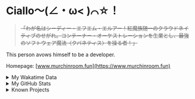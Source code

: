 # Ciallo～(∠・ω< )⌒☆！

> ~~「わが名はシーディー・エフエム・エルアー！紅魔族随一のクラウドネイティブのせがれ。コンテーナー・オーケストレーションを生業とし、最強のソフトウェア魔法〈クバネティス〉を操る者！」~~

This person avows himself to be a developer.

Homepage: [www.murchinroom.fun](https://www.murchinroom.fun)

<details>

<summary>My Wakatime Data</summary>

<!--START_SECTION:waka-->
![Lines of code](https://img.shields.io/badge/From%20Hello%20World%20I%27ve%20Written-9.6%20million%20lines%20of%20code-blue)

**🐱 My GitHub Data** 

> 📦 794.2 kB Used in GitHub's Storage 
 > 
> 🏆 1,186 Contributions in the Year 2024
 > 
> 🚫 Not Opted to Hire
 > 
> 📜 94 Public Repositories 
 > 
> 🔑 31 Private Repositories 
 > 
**I'm an Early 🐤** 

```text
🌞 Morning                2213 commits        ██████░░░░░░░░░░░░░░░░░░░   23.71 % 
🌆 Daytime                4129 commits        ███████████░░░░░░░░░░░░░░   44.24 % 
🌃 Evening                2916 commits        ████████░░░░░░░░░░░░░░░░░   31.24 % 
🌙 Night                  75 commits          ░░░░░░░░░░░░░░░░░░░░░░░░░   00.80 % 
```
📅 **I'm Most Productive on Tuesday** 

```text
Monday                   1192 commits        ███░░░░░░░░░░░░░░░░░░░░░░   12.77 % 
Tuesday                  1649 commits        ████░░░░░░░░░░░░░░░░░░░░░   17.67 % 
Wednesday                1635 commits        ████░░░░░░░░░░░░░░░░░░░░░   17.52 % 
Thursday                 1333 commits        ████░░░░░░░░░░░░░░░░░░░░░   14.28 % 
Friday                   1389 commits        ████░░░░░░░░░░░░░░░░░░░░░   14.88 % 
Saturday                 1148 commits        ███░░░░░░░░░░░░░░░░░░░░░░   12.30 % 
Sunday                   987 commits         ███░░░░░░░░░░░░░░░░░░░░░░   10.58 % 
```


**I Mostly Code in Go** 

```text
Go                       37 repos            █████████░░░░░░░░░░░░░░░░   34.91 % 
Swift                    6 repos             █░░░░░░░░░░░░░░░░░░░░░░░░   05.66 % 
Vue                      6 repos             █░░░░░░░░░░░░░░░░░░░░░░░░   05.66 % 
Rust                     3 repos             █░░░░░░░░░░░░░░░░░░░░░░░░   02.83 % 
Shell                    2 repos             ░░░░░░░░░░░░░░░░░░░░░░░░░   01.89 % 
```




 Last Updated on 20/10/2024 01:52:46 UTC
<!--END_SECTION:waka-->

</details>

<details>
 
 <summary>My GitHub Stats</summary>

[![CDFMLR's github stats](https://github-readme-stats.vercel.app/api?username=cdfmlr&count_private=true&show_icons=true)](https://github.com/anuraghazra/github-readme-stats)
 
</details>

<details>

<summary>Known Projects</summary>

[![Star History Chart](https://api.star-history.com/svg?repos=cdfmlr/pyflowchart,cdfmlr/muvtuber,cdfmlr/crud,cdfmlr/murecom-verse-1,cdfmlr/murecom-intro&type=Date)](https://star-history.com/#cdfmlr/pyflowchart&cdfmlr/muvtuber&cdfmlr/crud&cdfmlr/murecom-verse-1&cdfmlr/murecom-intro&Date)

 </details>
